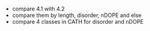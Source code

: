 * compare 4.1 with 4.2
* compare them by length, disorder, nDOPE and else
* compare 4 classes in CATH for disorder and nDOPE